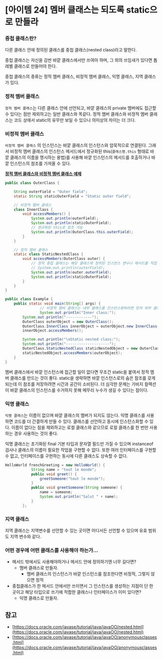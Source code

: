# [아이템 24] 멤버 클래스는 되도록 static으로 만들라

### 중첩 클래스란?

다른 클래스 안에 정의된 클래스를 중첩 클래스(nested class)라고 말한다.

중첩 클래스는 자신을 감싼 바깥 클래스에서만 쓰여야 하며, 그 외의 쓰임새가 있다면 톱레벨 클래스로 만들어야 한다.

중첩 클래스의 종류는 정적 멤버 클래스, 비정적 멤버 클래스, 익명 클래스, 지역 클래스가 있다.

### 정적 멤버 클래스

`정적 멤버 클래스`는 다른 클래스 안에 선언되고, 바깥 클래스의 private 멤버에도 접근할 수 있다는 점만 제외하고는 일반 클래스와 똑같다. 정적 멤버 클래스와 비정적 멤버 클래스는 코드 상에서 static의 유무만 보일 수 있으나 의미상의 차이는 더 크다.

### 비정적 멤버 클래스

`비정적 멤버 클래스` 의 인스턴스는 바깥 클래스의 인스턴스와 암묵적으로 연결된다. 그래서 비정적 멤버 클래스의 인스턴스 메서드에서 정규화된 this(`클래스명.this` 형태로 바깥 클래스의 이름을 명시하는 용법)를 사용해 바깥 인스턴스의 메서드를 호출하거나 바깥 인스턴스의 참조를 가져올 수 있다.

**[정적 멤버 클래스와 비정적 멤버 클래스 예제](https://docs.oracle.com/javase/tutorial/java/javaOO/nested.html)**

```java
public class OuterClass {

    String outerField = "Outer field";
    static String staticOuterField = "Static outer field";

    // 비정적 멤버 클래스
    class InnerClass {
        void accessMembers() {
            System.out.println(outerField);
            System.out.println(staticOuterField);
            // 정규화된 this로 참조 가능
            System.out.println(OuterClass.this.outerField);
        }
    }

    // 정적 멤버 클래스
    static class StaticNestedClass {
        void accessMembers(OuterClass outer) {
            // 정적 중첩 클래스는 해당 클래스에 정의된 인스턴스 변수나 메서드를 직접 참조할 수 없음
            // System.out.println(outerField);
            System.out.println(outer.outerField);
            System.out.println(staticOuterField);
        }
    }
}

public class Example {
	public static void main(String[] args) {
				// 비정적 멤버 클래스는 내부 클래스를 인스턴스화하려면 먼저 외부 클래스를 인스턴스화 해야함
				System.out.println("Inner class:");
        System.out.println("------------");
        OuterClass outerObject = new OuterClass();
        OuterClass.InnerClass innerObject = outerObject.new InnerClass();
        innerObject.accessMembers();

        System.out.println("\nStatic nested class:");
        System.out.println("--------------------");
        OuterClass.StaticNestedClass staticNestedObject = new OuterClass.StaticNestedClass();
        staticNestedObject.accessMembers(outerObject);
	}
}
```

멤버 클래스에서 바깥 인스턴스에 접근할 일이 없다면 무조건 static을 붙여서 정적 멤버 클래스를 만드는 것이 좋다. static을 생략하면 바깥 인스턴스로의 숨은 참조를 갖게되는데 이 참조를 저장하려면 시간과 공간이 소비된다. 더 심각한 문제는 가비지 컬렉션이 바깥 클래스의 인스턴스를 수거하지 못해 메무리 누수가 생길 수 있다는 점이다.

### 익명 클래스

`익명 클래스`는 이름이 없으며 바깥 클래스의 멤버가 되지도 않는다. 익명 클래스를 사용하면 코드를 더 간결하게 만들 수 있다. 클래스를 선언하고 동시에 인스턴스화할 수 있다. 이름이 없다는 점을 제외하고는 로컬 클래스와 같으므로 로컬 클래스를 한 번만 사용하는 경우 사용하는 것이 좋다.

익명 클래스는 초기화된 final 기본 타입과 문자열 필드만 가질 수 있으며 instanceof 검사나 클래스의 이름이 필요한 작업을 구현할 수 없다. 또한 여러 인터페이스를 구현할 수 없고, 인터페이스를 구현하는 동시에 다른 클래스도 상속할 수 없다.

```java
HelloWorld frenchGreeting = new HelloWorld() {
            String name = "tout le monde";
            public void greet() {
                greetSomeone("tout le monde");
            }
            public void greetSomeone(String someone) {
                name = someone;
                System.out.println("Salut " + name);
            }
        };
```

### 지역 클래스

지역 클래스는 지역변수를 선언할 수 있는 곳이면 어디서든 선언할 수 있으며 유효 범위도 지역 변수와 같다.

### 어떤 경우에 어떤 클래스를 사용해야 하는가...

- 메서드 밖에서도 사용해야하거나 메서드 안에 정의하기엔 너무 길다면?
    - 멤버 클래스로 만들자.
        - 멤버 클래스의 인스턴스가 바깥 인스턴스를 참조한다면 비정적, 그렇지 않으면 정적
- 중첩클래스가 한 메서드 안에서만 쓰이면서 그 인스턴스를 생성하는 지점이 단 한 곳이고 해당 타입으로 쓰기에 적합한 클래스나 인터페이스가 이미 있다면?
    - 익명 클래스로 만들자.

## 참고

- [https://docs.oracle.com/javase/tutorial/java/javaOO/nested.html](https://docs.oracle.com/javase/tutorial/java/javaOO/nested.html)
- [https://docs.oracle.com/javase/tutorial/java/javaOO/anonymousclasses.html](https://docs.oracle.com/javase/tutorial/java/javaOO/anonymousclasses.html)
